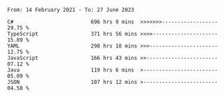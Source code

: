 <!-- [![Top Langs](https://github-readme-stats.vercel.app/api/top-langs/?username=thititongumpun&layout=compact&langs_count=7&theme=prussian)](https://github.com/thititongumpun)
[![Anurag's GitHub stats](https://github-readme-stats.vercel.app/api?username=thititongumpun&hide=stars&show_icons=true&theme=prussian)](https://github.com/thititongumpun) -->

<!--START_SECTION:waka-->

```text
From: 14 February 2021 - To: 27 June 2023

C#                         696 hrs 9 mins  >>>>>>>------------------   29.75 %
TypeScript                 371 hrs 56 mins >>>>---------------------   15.89 %
YAML                       298 hrs 18 mins >>>----------------------   12.75 %
JavaScript                 166 hrs 43 mins >>-----------------------   07.12 %
Java                       119 hrs 6 mins  >------------------------   05.09 %
JSON                       107 hrs 12 mins >------------------------   04.58 %
```

<!--END_SECTION:waka-->
